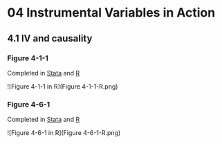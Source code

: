 # 04 Instrumental Variables in Action
## 4.1 IV and causality

### Figure 4-1-1

Completed in [Stata](Figure%204-1-1.do) and [R](Figure%204-1-1.r)

![Figure 4-1-1 in R](Figure 4-1-1-R.png)

### Figure 4-6-1

Completed in [Stata](Figure%204-6-1.do) and [R](Figure%204-6-1.r)

![Figure 4-6-1 in R](Figure 4-6-1-R.png)
